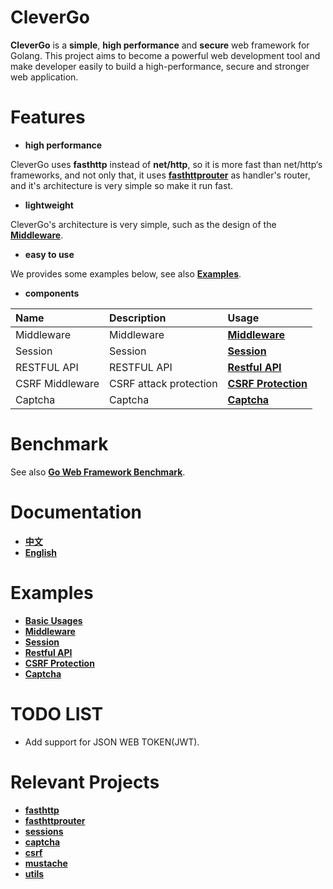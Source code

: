 # CleverGo
**CleverGo** is a **simple**, **high performance** and **secure** web framework for Golang. 
This project aims to become a powerful web development tool and 
make developer easily to build a high-performance, secure and stronger web application.

# Features
- **high performance**

CleverGo uses **fasthttp** instead of **net/http**, so it is more fast than net/http‘s frameworks,
and not only that, it uses [**fasthttprouter**](https://github.com/buaazp/fasthttprouter) as handler's router,
and it's architecture is very simple so make it run fast.

- **lightweight**

CleverGo's architecture is very simple, such as the design of the [**Middleware**](middleware.go).

- **easy to use**

We provides some examples below, see also [**Examples**](#examples).

- **components**

| Name             | Description              | Usage                                         |
| :---             | :------------------      | :-------------------------------------------- |
| Middleware       | Middleware               | [**Middleware**](examples/middleware.go)      |
| Session          | Session                  | [**Session**](examples/session.go)            |
| RESTFUL API      | RESTFUL API              | [**Restful API**](examples/controller.go)     |
| CSRF Middleware  | CSRF attack protection   | [**CSRF Protection**](examples/csrf.go)       |
| Captcha          | Captcha                  | [**Captcha**](examples/captcha.go)            |

# Benchmark
See also [**Go Web Framework Benchmark**](https://github.com/headwindfly/go-web-framework-benchmark).

# Documentation
- [**中文**](docs/zh)
- [**English**](docs/en)

# Examples
- [**Basic Usages**](examples/base.go)
- [**Middleware**](examples/middleware.go)
- [**Session**](examples/session.go)
- [**Restful API**](examples/controller.go)
- [**CSRF Protection**](examples/csrf.go)
- [**Captcha**](examples/captcha.go)

# TODO LIST
- Add support for JSON WEB TOKEN(JWT).

# Relevant Projects
- [**fasthttp**](https://github.com/valyala/fasthttp)
- [**fasthttprouter**](https://github.com/buaazp/fasthttprouter)
- [**sessions**](https://github.com/headwindfly/sessions)
- [**captcha**](https://github.com/headwindfly/captcha)
- [**csrf**](https://github.com/headwindfly/csrf)
- [**mustache**](https://github.com/headwindfly/mustache)
- [**utils**](https://github.com/headwindfly/utils)
